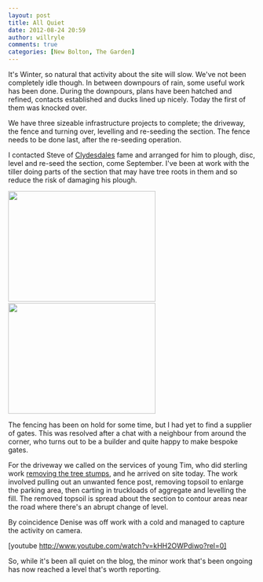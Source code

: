 ```yaml
---
layout: post
title: All Quiet
date: 2012-08-24 20:59
author: willryle
comments: true
categories: [New Bolton, The Garden]
---
```

It's Winter, so natural that activity about the site will slow. We've not been completely idle though. In between downpours of rain, some useful work has been done. During the downpours, plans have been hatched and refined, contacts established and ducks lined up nicely. Today the first of them was knocked over.

<!--more-->

We have three sizeable infrastructure projects to complete; the driveway, the fence and turning over, levelling and re-seeding the section. The fence needs to be done last, after the re-seeding operation.

I contacted Steve of <a href="https://www.facebook.com/Taungatara" target="_blank">Clydesdales</a> fame and arranged for him to plough, disc, level and re-seed the section, come September. I've been at work with the tiller doing parts of the section that may have tree roots in them and so reduce the risk of damaging his plough.

<a href="http://willryle.files.wordpress.com/2012/08/driveway-011.jpg"><img class="alignnone size-medium wp-image-1297" title="Driveway 011" src="http://willryle.files.wordpress.com/2012/08/driveway-011.jpg?w=300" alt="" width="300" height="225" /></a> <a href="http://willryle.files.wordpress.com/2012/08/driveway-015.jpg"><img class="alignright size-medium wp-image-1298" title="Driveway 015" src="http://willryle.files.wordpress.com/2012/08/driveway-015.jpg?w=300" alt="" width="300" height="225" /></a>

The fencing has been on hold for some time, but I had yet to find a supplier of gates. This was resolved after a chat with a neighbour from around the corner, who turns out to be a builder and quite happy to make bespoke gates.

For the driveway we called on the services of young Tim, who did sterling work <a title="Stumps Away!" href="http://willryle.wordpress.com/2011/10/16/stumps-away/" target="_blank">removing the tree stumps</a>, and he arrived on site today. The work involved pulling out an unwanted fence post, removing topsoil to enlarge the parking area, then carting in truckloads of aggregate and levelling the fill. The removed topsoil is spread about the section to contour areas near the road where there's an abrupt change of level.

By coincidence Denise was off work with a cold and managed to capture the activity on camera.

[youtube http://www.youtube.com/watch?v=kHH2OWPdiwo?rel=0]

So, while it's been all quiet on the blog, the minor work that's been ongoing has now reached a level that's worth reporting.
